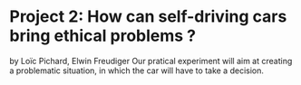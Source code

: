 # Project 2: How can self-driving cars bring ethical problems ?
by Loïc Pichard, Elwin Freudiger
Our pratical experiment will aim at creating a problematic situation, in which the car will have to take a decision.
